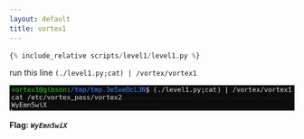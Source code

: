 ```yaml
---
layout: default
title: vortex1
---
```




```py
{% include_relative scripts/level1/level1.py %}
```


run this line `(./level1.py;cat) | /vortex/vortex1`

![image](./images/level1.png)

**Flag:** ***`WyEmn5wiX`*** 
